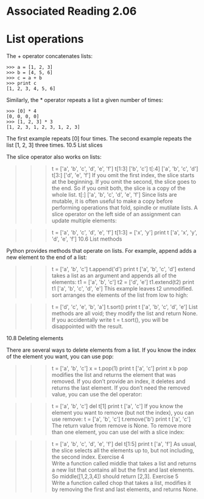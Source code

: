 # Associated Reading 2.06

# List operations
The + operator concatenates lists:
```
>>> a = [1, 2, 3]
>>> b = [4, 5, 6]
>>> c = a + b
>>> print c
[1, 2, 3, 4, 5, 6]
```

Similarly, the * operator repeats a list a given number of times:
```
>>> [0] * 4
[0, 0, 0, 0]
>>> [1, 2, 3] * 3
[1, 2, 3, 1, 2, 3, 1, 2, 3]
```
The first example repeats [0] four times. The second example repeats the list [1, 2, 3] three times.
10.5  List slices

The slice operator also works on lists:

>>> t = ['a', 'b', 'c', 'd', 'e', 'f']
>>> t[1:3]
['b', 'c']
>>> t[:4]
['a', 'b', 'c', 'd']
>>> t[3:]
['d', 'e', 'f']
If you omit the first index, the slice starts at the beginning. If you omit the second, the slice goes to the end. So if you omit both, the slice is a copy of the whole list.
>>> t[:]
['a', 'b', 'c', 'd', 'e', 'f']
Since lists are mutable, it is often useful to make a copy before performing operations that fold, spindle or mutilate lists.
A slice operator on the left side of an assignment can update multiple elements:

>>> t = ['a', 'b', 'c', 'd', 'e', 'f']
>>> t[1:3] = ['x', 'y']
>>> print t
['a', 'x', 'y', 'd', 'e', 'f']
10.6  List methods

Python provides methods that operate on lists. For example, append adds a new element to the end of a list:

>>> t = ['a', 'b', 'c']
>>> t.append('d')
>>> print t
['a', 'b', 'c', 'd']
extend takes a list as an argument and appends all of the elements:
>>> t1 = ['a', 'b', 'c']
>>> t2 = ['d', 'e']
>>> t1.extend(t2)
>>> print t1
['a', 'b', 'c', 'd', 'e']
This example leaves t2 unmodified.
sort arranges the elements of the list from low to high:

>>> t = ['d', 'c', 'e', 'b', 'a']
>>> t.sort()
>>> print t
['a', 'b', 'c', 'd', 'e']
List methods are all void; they modify the list and return None. If you accidentally write t = t.sort(), you will be disappointed with the result.

10.8  Deleting elements

There are several ways to delete elements from a list. If you know the index of the element you want, you can use pop:

>>> t = ['a', 'b', 'c']
>>> x = t.pop(1)
>>> print t
['a', 'c']
>>> print x
b
pop modifies the list and returns the element that was removed. If you don’t provide an index, it deletes and returns the last element.
If you don’t need the removed value, you can use the del operator:

>>> t = ['a', 'b', 'c']
>>> del t[1]
>>> print t
['a', 'c']
If you know the element you want to remove (but not the index), you can use remove:
>>> t = ['a', 'b', 'c']
>>> t.remove('b')
>>> print t
['a', 'c']
The return value from remove is None.
To remove more than one element, you can use del with a slice index:

>>> t = ['a', 'b', 'c', 'd', 'e', 'f']
>>> del t[1:5]
>>> print t
['a', 'f']
As usual, the slice selects all the elements up to, but not including, the second index.
Exercise 4  
Write a function called middle that takes a list and returns a new list that contains all but the first and last elements. So middle([1,2,3,4]) should return [2,3].
Exercise 5  
Write a function called chop that takes a list, modifies it by removing the first and last elements, and returns None.